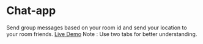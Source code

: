 # Chat-app
Send group messages based on your room id and send your location to your room friends.
[Live Demo](https://surya1024-chatio.herokuapp.com/)
Note : Use two tabs for better understanding.
